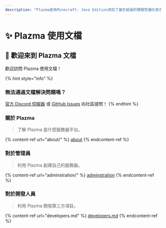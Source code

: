 ```yaml
---
description: "Plazma是為Minecraft: Java Edition添加了基於紙張的實驗性優化和多種遊戲機制定制功能的開源服務器平台。"
---
```


# ✨ Plazma 使用文檔

## 👋 歡迎來到 Plazma 文檔

歡迎訪問 Plazma 使用文檔！

{% hint style="info" %}

### 無法通過文檔解決問題嗎？

[官方 Discord 伺服器](https://discord.gg/MmfC52K8A8) 或 [GitHub Issues](https://github.com/PlazmaMC/PlazmaBukkit/issues) 向社區提問！
{% endhint %}

### 關於 Plazma

> 了解 Plazma 是什麼服務器平台。

{% content-ref url="about/" %}
[about](about/)
{% endcontent-ref %}

### 對於管理員

> 利用 Plazma 創建自己的服務器。

{% content-ref url="adminstration/" %}
[adminstration](adminstration/)
{% endcontent-ref %}

### 對於開發人員

> 利用 Plazma 開發第三方項目。

{% content-ref url="developers.md" %}
[developers.md](developers.md)
{% endcontent-ref %}
